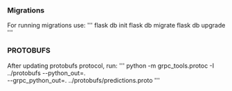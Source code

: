 ### Migrations
For running migrations use:
'''
flask db init
flask db migrate 
flask db upgrade
'''
### PROTOBUFS
After updating protobufs protocol, run:
'''
python -m grpc_tools.protoc -I ../protobufs --python_out=. \
         --grpc_python_out=. ../protobufs/predictions.proto
'''